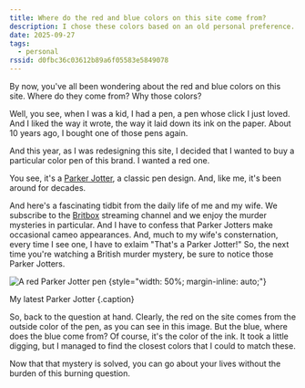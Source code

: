 ```yaml
---
title: Where do the red and blue colors on this site come from?
description: I chose these colors based on an old personal preference.
date: 2025-09-27
tags:
  - personal
rssid: d0fbc36c03612b89a6f05583e5849078
---
```


By now, you've all been wondering about the red and blue colors on this site. Where do they come from? Why those colors?

Well, you see, when I was a kid, I had a pen, a pen whose click I just loved. And I liked the way it wrote, the way it laid down its ink on the paper. About 10 years ago, I bought one of those pens again.

And this year, as I was redesigning this site, I decided that I wanted to buy a particular color pen of this brand. I wanted a red one.

You see, it's a [Parker Jotter](https://www.parkerpen.com/jotter-pens.html), a classic pen design. And, like me, it's been around for decades.

And here's a fascinating tidbit from the daily life of me and my wife. We subscribe to the [Britbox](https://www.britbox.com/) streaming channel and we enjoy the murder mysteries in particular. And I have to confess that Parker Jotters make occasional cameo appearances. And, much to my wife's consternation, every time I see one, I have to exlaim "That's a Parker Jotter!" So, the next time you're watching a British murder mystery, be sure to notice those Parker Jotters.

![A red Parker Jotter pen](/assets/img/parker-jotter-red.jpg) {style="width: 50%; margin-inline: auto;"}

My latest Parker Jotter {.caption}

So, back to the question at hand. Clearly, the red on the site comes from the outside color of the pen, as you can see in this image. But the blue, where does the blue come from? Of course, it's the color of the ink. It took a little digging, but I managed to find the closest colors that I could to match these.

Now that that mystery is solved, you can go about your lives without the burden of this burning question.
